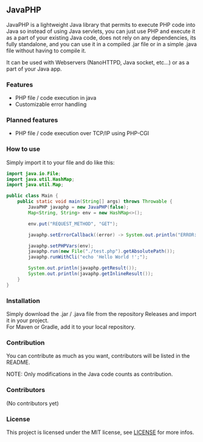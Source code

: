 ## JavaPHP

JavaPHP is a lightweight Java library that permits to execute PHP code into Java so instead of using Java servlets,
you can just use PHP and execute it as a part of your existing Java code, does not rely on any dependencies, its fully standalone,
and you can use it in a compiled .jar file or in a simple .java file without having to compile it.

It can be used with Webservers (NanoHTTPD, Java socket, etc...) or as a part of your Java app.

### Features
- PHP file / code execution in java
- Customizable error handling

### Planned features
- PHP file / code execution over TCP/IP using PHP-CGI

### How to use
Simply import it to your file and do like this:

```java
import java.io.File;
import java.util.HashMap;
import java.util.Map;

public class Main {
    public static void main(String[] args) throws Throwable {
        JavaPHP javaphp = new JavaPHP(false);
        Map<String, String> env = new HashMap<>();

        env.put("REQUEST_METHOD", "GET");

        javaphp.setErrorCallback((error) -> System.out.println("ERROR: " + error));

        javaphp.setPHPVars(env);
        javaphp.run(new File("./test.php").getAbsolutePath());
        javaphp.runWithCli("echo 'Hello World !';");

        System.out.println(javaphp.getResult());
        System.out.println(javaphp.getInlineResult());
    }
}
```

### Installation
Simply download the .jar / .java file from the repository Releases and import it in your project.<br>
For Maven or Gradle, add it to your local repository.

### Contribution
You can contribute as much as you want, contributors will be listed in the README.

NOTE: Only modifications in the Java code counts as contribution.

### Contributors
(No contributors yet)

### License
This project is licensed under the MIT license, see [LICENSE](./LICENSE) for more infos.